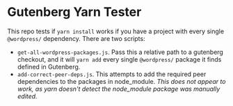 # Gutenberg Yarn Tester

This repo tests if `yarn install` works if you have a project with every single `@wordpress/` dependency. There are two scripts:

- `get-all-wordpress-packages.js`. Pass this a relative path to a gutenberg checkout, and it will `yarn add` every single `@wordpress/` package it finds defined in Gutenberg.
- `add-correct-peer-deps.js`. This attempts to add the required peer dependencies to the packages in node_module. _This does not appear to work, as yarn doesn't detect the node_module package was manually edited._